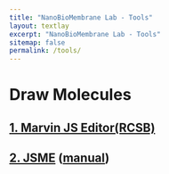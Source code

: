 ```yaml
---
title: "NanoBioMembrane Lab - Tools"
layout: textlay
excerpt: "NanoBioMembrane Lab - Tools"
sitemap: false
permalink: /tools/
---
```


# Draw Molecules
## [1. Marvin JS Editor(RCSB)](https://www.rcsb.org/chemical-sketch)
## [2. JSME](https://jsme-editor.github.io/dist/JSME_test.html) ([manual](https://jsme-editor.github.io/help.html))
